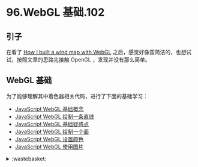 # 96.WebGL 基础.102

## <a name="start"></a> 引子
在看了 [How I built a wind map with WebGL][url-pre] 之后，感觉好像蛮简洁的，也想试试，按照文章的思路先接触 OpenGL ，发现并没有那么简单。

## <a name="title1"></a> WebGL 基础
为了能够理解其中着色器相关代码，进行了下面的基础学习：
- [JavaScript WebGL 基础概念](https://github.com/XXHolic/segment/issues/108)
- [JavaScript WebGL 绘制一条直线](https://github.com/XXHolic/segment/issues/109)
- [JavaScript WebGL 基础疑惑点](https://github.com/XXHolic/segment/issues/110)
- [JavaScript WebGL 绘制一个面](https://github.com/XXHolic/segment/issues/111)
- [JavaScript WebGL 设置颜色](https://github.com/XXHolic/segment/issues/112)
- [JavaScript WebGL 使用图片](https://github.com/XXHolic/segment/issues/113)


[url-pre]:https://github.com/XXHolic/blog/issues/101

<details>
<summary>:wastebasket:</summary>

![n-poster][url-local-poster]

</details>

[url-book]:https://book.douban.com/subject/26916012/
[url-local-poster]:./images/n/poster.jpg
